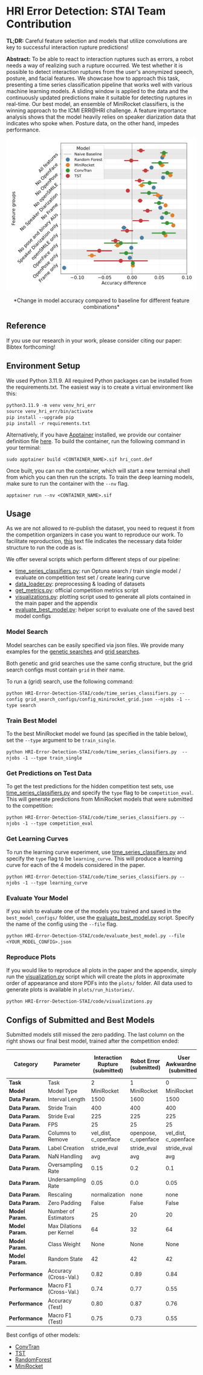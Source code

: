 # HRI Error Detection: STAI Team Contribution

**TL;DR:** Careful feature selection and models that utilize convolutions are key to successful interaction rupture predictions!

**Abstract:** To be able to react to interaction ruptures such as errors, a robot needs a way of realizing such a rupture occurred. We test whether it is possible to detect interaction ruptures from the user's anonymized speech, posture, and facial features. We showcase how to approach this task, presenting a time series classification pipeline that works well with various machine learning models. A sliding window is applied to the data and the continuously updated predictions make it suitable for detecting ruptures in real-time.
Our best model, an ensemble of MiniRocket classifiers, is the winning approach to the ICMI ERR@HRI challenge. A feature importance analysis shows that the model heavily relies on speaker diarization data that indicates who spoke when. Posture data, on the other hand, impedes performance.

![alt text](https://github.com/lwachowiak/HRI-Error-Detection-STAI/blob/main/readme_image.png)
<center>*Change in model accuracy compared to baseline for different feature combinations*</center>

## Reference

If you use our research in your work, please consider citing our paper:
Bibtex forthcoming!

## Environment Setup

We used Python 3.11.9. All required Python packages can be installed from the requirements.txt. 
The easiest way is to create a virtual environment like this: 
```
python3.11.9 -m venv venv_hri_err
source venv_hri_err/bin/activate
pip install --upgrade pip
pip install -r requirements.txt
```

Alternatively, if you have [Apptainer](https://apptainer.org/) installed, we provide our container definition file [here](https://github.com/lwachowiak/HRI-Error-Detection-STAI/blob/main/hri_cont.def).
To build the container, run the following command in your terminal:
```
sudo apptainer build <CONTAINER_NAME>.sif hri_cont.def
```
Once built, you can run the container, which will start a new terminal shell from which you can then run the scripts. To train the deep learning models, make sure to run the container with the ```--nv``` flag.
```
apptainer run --nv <CONTAINER_NAME>.sif
```
## Usage

As we are not allowed to re-publish the dataset, you need to request it from the competition organizers in case you want to reproduce our work. To facilitate reproduction, [this](https://github.com/lwachowiak/HRI-Error-Detection-STAI/blob/main/data/tree.txt) text file indicates the necessary data folder structure to run the code as is.

We offer several scripts which perform different steps of our pipeline:
- [time_series_classifiers.py](https://github.com/lwachowiak/HRI-Error-Detection-STAI/blob/main/code/time_series_classifiers.py): run Optuna search / train single model / evaluate on competition test set / create learing curve
- [data_loader.py](https://github.com/lwachowiak/HRI-Error-Detection-STAI/blob/main/code/data_loader.py): preprocessing & loading of datasets
- [get_metrics.py](https://github.com/lwachowiak/HRI-Error-Detection-STAI/blob/main/code/get_metrics.py): official competition metrics script
- [visualizations.py](https://github.com/lwachowiak/HRI-Error-Detection-STAI/blob/main/code/visualizations.py): plotting script used to generate all plots contained in the main paper and the appendix
- [evaluate_best_model.py](https://github.com/lwachowiak/HRI-Error-Detection-STAI/blob/main/code/evaluate_best_model.py): helper script to evaluate one of the saved best model configs

### Model Search

Model searches can be easily specified via json files. We provide many examples for the [genetic searches](https://github.com/lwachowiak/HRI-Error-Detection-STAI/tree/main/code/search_configs) and [grid searches](https://github.com/lwachowiak/HRI-Error-Detection-STAI/tree/main/code/grid_search_configs).

Both genetic and grid searches use the same config structure, but the grid search configs must contain ```grid``` in their name.

To run a (grid) search, use the following command:
```
python HRI-Error-Detection-STAI/code/time_series_classifiers.py --config grid_search_configs/config_minirocket_grid.json --njobs -1 --type search
```
### Train Best Model

To the best MiniRocket model we found (as specified in the table below), set the ```--type``` argument to be ```train_single```.
```
python HRI-Error-Detection-STAI/code/time_series_classifiers.py  --njobs -1 --type train_single
```

### Get Predictions on Test Data

To get the test predictions for the hidden competition test sets, use [time_series_classifiers.py](https://github.com/lwachowiak/HRI-Error-Detection-STAI/blob/main/code/time_series_classifiers.py) and specify the ```type``` flag to be ```competition_eval```. This will generate predictions from MiniRocket models that were submitted to the competition:
```
python HRI-Error-Detection-STAI/code/time_series_classifiers.py --njobs -1 --type competition_eval
```

### Get Learning Curves

To run the learning curve experiment, use [time_series_classifiers.py](https://github.com/lwachowiak/HRI-Error-Detection-STAI/blob/main/code/time_series_classifiers.py) and specify the ```type``` flag to be ```learning_curve```. This will produce a learning curve for each of the 4 models considered in the paper.
```
python HRI-Error-Detection-STAI/code/time_series_classifiers.py --njobs -1 --type learning_curve
```

### Evaluate Your Model

If you wish to evaluate one of the models you trained and saved in the ```best_model_configs/``` folder, use the [evaluate_best_model.py](https://github.com/lwachowiak/HRI-Error-Detection-STAI/blob/main/code/evaluate_best_model.py) script. Specify the name of the config using the ```--file``` flag.
```
python HRI-Error-Detection-STAI/code/evaluate_best_model.py --file <YOUR_MODEL_CONFIG>.json
```

### Reproduce Plots

If you would like to reproduce all plots in the paper and the appendix, simply run the [visualization.py](https://github.com/lwachowiak/HRI-Error-Detection-STAI/blob/main/code/visualization.py) script which will create the plots in approximate order of appearance and store PDFs into the ```plots/``` folder. All data used to generate plots is available in ```plots/run_histories/```.
```
python HRI-Error-Detection-STAI/code/visualizations.py
```

## Configs of Submitted and Best Models
Submitted models still missed the zero padding. The last column on the right shows our final best model, trained after the competition ended:

| **Category**          | **Parameter**              | **Interaction Rupture (submitted)**                   | **Robot Error (submitted)**                   | **User Awkwardness (submitted)**                   | **Interaction Rupture (best MiniRocket)**                            |
|-----------------------|----------------------------|-------------------------------|-------------------------------|-------------------------------|------------------------------------------|
| **Task**              | Task                       | 2                             | 1                             | 0                             | 2                                        |
| **Model**              | Model Type                 | MiniRocket                    | MiniRocket                    | MiniRocket                    | MiniRocket                               |
| **Data Param.**   | Interval Length            | 1500                          | 1600                          | 1500                          | 2500                                     |
| **Data Param.**   | Stride Train               | 400                           | 400                           | 400                           | 600                                      |
| **Data Param.**   | Stride Eval                | 225                           | 225                           | 225                           | 300                                      |
| **Data Param.**   | FPS                        | 25                            | 25                            | 25                            | 25                                       |
| **Data Param.**   | Columns to Remove          | vel_dist, c_openface          | openpose, c_openface          | vel_dist, c_openface          | openpose, c_openface                     |
| **Data Param.**   | Label Creation             | stride_eval                   | stride_eval                   | stride_eval                   | stride_eval                              |
| **Data Param.**   | NaN Handling               | avg                      | avg                           | avg                           | avg                                 |
| **Data Param.**   | Oversampling Rate          | 0.15                          | 0.2                           | 0.1                           | 0.1                                     |
| **Data Param.**   | Undersampling Rate         | 0.05                          | 0.0                           | 0.05                          | 0.1                                      |
| **Data Param.**   | Rescaling                  | normalization                 | none                          | none                          | none                            |
| **Data Param.**   | Zero Padding                  | False                 | False                          | False                          | True                                     |
| **Model Param.**  | Number of Estimators       | 25                            | 20                            | 20                            | 10                                        |
| **Model Param.**  | Max Dilations per Kernel   | 64                            | 32                            | 64                            | 32                                       |
| **Model Param.**  | Class Weight               | None                          | None                          | None                          | None                                     |
| **Model Param.**  | Random State               | 42                            | 42                            | 42                            | 42                                       |
| **Performance** | Accuracy (Cross-Val.)                  | 0.82           | 0.89           | 0.84          | 0.84                  |
| **Performance** | Macro F1  (Cross-Val.)                 | 0.74           | 0.77            | 0.55          | 0.76                      |
| **Performance** | Accuracy (Test)                  | 0.80            | 0.87           | 0.76           | N/A                                      |
| **Performance** | Macro F1  (Test)                 | 0.75           | 0.73          | 0.55           | N/A                                      |

Best configs of other models:
- [ConvTran](https://github.com/lwachowiak/HRI-Error-Detection-STAI/blob/main/code/best_model_configs/ConvTranPlus_2024-07-13-14.json)
- [TST](https://github.com/lwachowiak/HRI-Error-Detection-STAI/blob/main/code/best_model_configs/TST_2024-07-16-10.json)
- [RandomForest](https://github.com/lwachowiak/HRI-Error-Detection-STAI/blob/main/code/best_model_configs/RandomForest_2024-06-15-11.json)
- [MiniRocket](https://github.com/lwachowiak/HRI-Error-Detection-STAI/blob/main/code/best_model_configs/MiniRocket_2024-07-18-06.json)

